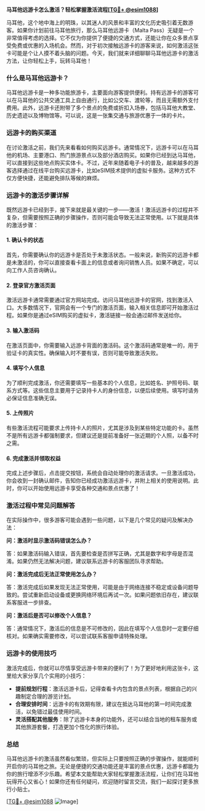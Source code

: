 **马耳他远游卡怎么激活？轻松掌握激活流程[[TG💪+ @esim1088](https://t.me/s/esim1088)]**

马耳他，这个地中海上的明珠，以其迷人的风景和丰富的文化历史吸引着无数游客。如果你计划前往马耳他旅行，那么马耳他远游卡（Malta Pass）无疑是一个非常值得考虑的选择。它不仅为你提供了便捷的交通方式，还能让你在众多景点享受免费或优惠的入场机会。然而，对于初次接触远游卡的游客来说，如何激活这张卡可能是个让人摸不着头脑的问题。今天，我们就来详细聊聊马耳他远游卡的激活方法，让你轻松上手，玩转马耳他！

### 什么是马耳他远游卡？

马耳他远游卡是一种多功能旅游卡，主要面向游客提供便利。持有远游卡的游客可以在马耳他的公共交通工具上自由通行，比如公交车、渡轮等，而且无需额外支付费用。此外，远游卡还附带了多个景点的免费或折扣入场券，包括马耳他大教堂、历史遗迹以及博物馆等。可以说，这是一张集交通与旅游优惠于一体的卡片。

### 远游卡的购买渠道

在讨论激活之前，我们先来看看如何购买远游卡。通常情况下，远游卡可以在马耳他的机场、主要港口、热门旅游景点以及部分酒店购买。如果你已经到达马耳他，可以直接到这些地点购买实体卡。不过，近年来随着电子卡的普及，越来越多的游客选择通过在线平台购买远游卡，比如eSIM技术提供的虚拟卡服务。这种方式不仅方便快捷，还能避免排队等候的麻烦。

### 远游卡的激活步骤详解

既然远游卡已经到手，接下来就是最关键的一步——激活！激活远游卡的过程并不复杂，但需要按照正确的步骤操作，否则可能会导致无法正常使用。以下就是具体的激活步骤：

#### 1. 确认卡的状态

首先，你需要确认你的远游卡是否处于未激活状态。一般来说，新购买的远游卡都是未激活的，你可以直接查看卡面上的信息或者询问销售人员。如果不确定，可以向工作人员咨询确认。

#### 2. 登录官方激活页面

激活远游卡通常需要通过官方网站完成。访问马耳他远游卡的官网，找到激活入口。大多数情况下，官网会有一个专门的激活页面，输入相关信息即可开始激活过程。如果你是通过eSIM购买的虚拟卡，激活链接一般会通过邮件发送给你。

#### 3. 输入激活码

在激活页面中，你需要输入远游卡背面的激活码。这个激活码通常是唯一的，用于验证卡的真实性。确保输入时不要有误，否则可能导致激活失败。

#### 4. 填写个人信息

为了顺利完成激活，你还需要填写一些基本的个人信息，比如姓名、护照号码、联系方式等。这些信息主要用于记录持卡人的身份信息，以便后续使用。填写时请务必保证信息准确无误。

#### 5. 上传照片

有些激活流程可能要求上传持卡人的照片，尤其是涉及到某些特定功能的卡。虽然不是所有远游卡都强制要求，但建议还是提前准备好一张近期的个人照，以备不时之需。

#### 6. 完成激活并领取权益

完成上述步骤后，点击提交按钮，系统会自动处理你的激活请求。一旦激活成功，你会收到一封确认邮件，告知你已经成功激活远游卡，并附上相关的使用说明。此时，你可以开始使用远游卡享受各种交通和景点优惠了！

### 激活过程中常见问题解答

在实际操作中，很多游客可能会遇到一些问题，以下是几个常见的疑问及解决办法：

**问：激活时显示激活码错误怎么办？**

答：如果激活码输入错误，首先要检查是否拼写正确，尤其是数字和字母是否混淆。如果仍然无法解决问题，建议联系远游卡的客服团队寻求帮助。

**问：激活完成后无法正常使用怎么办？**

答：激活完成后如果发现无法正常使用，可能是由于网络连接不稳定或设备问题导致的。尝试重新启动设备或更换网络环境后再试一次。如果问题依旧存在，建议联系客服进一步排查。

**问：激活后是否可以修改个人信息？**

答：通常情况下，激活后的信息是不可修改的，因此在填写个人信息时一定要仔细核对。如果确实需要修改，可以尝试联系客服申请特殊处理。

### 远游卡的使用技巧

激活完成后，你就可以尽情享受远游卡带来的便利了！为了更好地利用这张卡，这里给大家分享几个实用的小技巧：

- **提前规划行程**：激活远游卡后，记得查看卡内包含的景点列表，根据自己的兴趣制定合理的游览计划。
- **合理安排时间**：远游卡的有效期有限，建议在抵达马耳他的第一时间完成激活，以免错过最佳使用时间。
- **灵活搭配其他服务**：除了远游卡本身的功能外，还可以结合当地的租车服务或其他旅游套餐，打造更加个性化的旅行体验。

### 总结

马耳他远游卡的激活虽然看似繁琐，但实际上只要按照正确的步骤操作，就能顺利开启你的马耳他之旅。无论是便捷的交通功能还是丰富的景点优惠，远游卡都能为你的旅行增添不少乐趣。希望本文能帮助大家轻松掌握激活流程，让你们在马耳他玩得开心又省心！如果你还有任何疑问，欢迎随时留言交流，我们一起探讨更多旅行小贴士。

[[TG💪+ @esim1088](https://t.me/s/esim1088) ![Image](https://i.postimg.cc/4NQfJmqS/Snipaste-2025-05-13-00-14-12.png)]